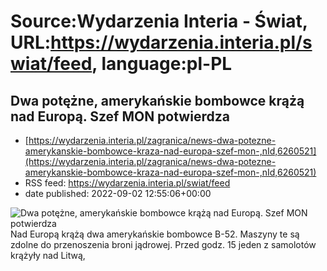 # Source:Wydarzenia Interia - Świat, URL:https://wydarzenia.interia.pl/swiat/feed, language:pl-PL

## Dwa potężne, amerykańskie bombowce krążą nad Europą. Szef MON potwierdza
 - [https://wydarzenia.interia.pl/zagranica/news-dwa-potezne-amerykanskie-bombowce-kraza-nad-europa-szef-mon-,nId,6260521](https://wydarzenia.interia.pl/zagranica/news-dwa-potezne-amerykanskie-bombowce-kraza-nad-europa-szef-mon-,nId,6260521)
 - RSS feed: https://wydarzenia.interia.pl/swiat/feed
 - date published: 2022-09-02 12:55:06+00:00

<p><a href="https://wydarzenia.interia.pl/zagranica/news-dwa-potezne-amerykanskie-bombowce-kraza-nad-europa-szef-mon-,nId,6260521"><img align="left" alt="Dwa potężne, amerykańskie bombowce krążą nad Europą. Szef MON potwierdza" src="https://i.iplsc.com/dwa-potezne-amerykanskie-bombowce-kraza-nad-europa-szef-mon/000G0OH6AMBOII3T-C321.jpg" /></a>Nad Europą krążą dwa amerykańskie bombowce B-52. Maszyny te są zdolne do przenoszenia broni jądrowej. Przed godz. 15 jeden z samolotów krążyły nad Litwą, 

